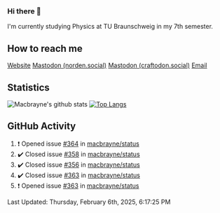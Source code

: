 ### Hi there 👋
I'm currently studying Physics at TU Braunschweig in my 7th semester.

## How to reach me
[Website](https://florentin-schleuss.de)
<a rel="me" href="https://norden.social/@florentin">Mastodon (norden.social)</a>
<a rel="me" href="https://craftodon.social/@frodolon">Mastodon (craftodon.social)</a>
[Email](mailto:hello@macbrayne.de)

## Statistics
![Macbrayne's github stats](https://github-readme-stats.vercel.app/api?username=macbrayne&count_private=true&show_icons=true&hide_rank=true&custom_title=macbrayne's%20GitHub%20Stats)
[![Top Langs](https://github-readme-stats.vercel.app/api/top-langs/?username=macbrayne&exclude_repo=liftron&layout=compact)](https://github.com/anuraghazra/github-readme-stats)
## GitHub Activity

<!--RECENT_ACTIVITY:start-->
1. ❗️ Opened issue [#364](https://github.com/macbrayne/status/issues/364) in [macbrayne/status](https://github.com/macbrayne/status)
2. ✔️ Closed issue [#358](https://github.com/macbrayne/status/issues/358) in [macbrayne/status](https://github.com/macbrayne/status)
3. ✔️ Closed issue [#356](https://github.com/macbrayne/status/issues/356) in [macbrayne/status](https://github.com/macbrayne/status)
4. ✔️ Closed issue [#363](https://github.com/macbrayne/status/issues/363) in [macbrayne/status](https://github.com/macbrayne/status)
5. ❗️ Opened issue [#363](https://github.com/macbrayne/status/issues/363) in [macbrayne/status](https://github.com/macbrayne/status)
<!--RECENT_ACTIVITY:end-->

<!--RECENT_ACTIVITY:last_update-->
Last Updated: Thursday, February 6th, 2025, 6:17:25 PM
<!--RECENT_ACTIVITY:last_update_end-->


<!--
**macbrayne/macbrayne** is a ✨ _special_ ✨ repository because its `README.md` (this file) appears on your GitHub profile.

Here are some ideas to get you started:

- 🔭 I’m currently working on ...
- 🌱 I’m currently learning ...
- 👯 I’m looking to collaborate on ...
- 🤔 I’m looking for help with ...
- 💬 Ask me about ...
- 📫 How to reach me: ...
- 😄 Pronouns: ...
- ⚡ Fun fact: ...
-->
